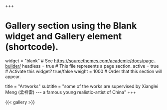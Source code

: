 +++
# Gallery section using the Blank widget and Gallery element (shortcode).
widget = "blank"  # See https://sourcethemes.com/academic/docs/page-builder/
headless = true  # This file represents a page section.
active = true  # Activate this widget? true/false
weight = 1000  # Order that this section will appear.

title = "Artworks"
subtitle = "some of the works are supervised by Xianglei Meng (孟祥雷) --- a famous young realistic-artist of China"
+++

{{< gallery >}}
